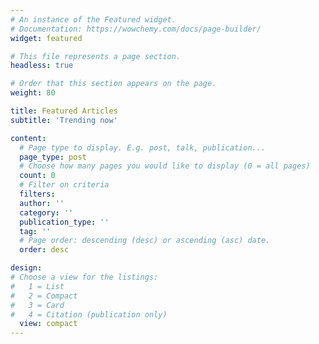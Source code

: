 ```yaml
---
# An instance of the Featured widget.
# Documentation: https://wowchemy.com/docs/page-builder/
widget: featured

# This file represents a page section.
headless: true

# Order that this section appears on the page.
weight: 80

title: Featured Articles
subtitle: 'Trending now'

content:
  # Page type to display. E.g. post, talk, publication...
  page_type: post
  # Choose how many pages you would like to display (0 = all pages)
  count: 0
  # Filter on criteria
  filters:
  author: ''
  category: ''
  publication_type: ''
  tag: ''
  # Page order: descending (desc) or ascending (asc) date.
  order: desc

design:
# Choose a view for the listings:
#   1 = List
#   2 = Compact
#   3 = Card
#   4 = Citation (publication only)
  view: compact
---
```

